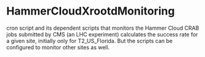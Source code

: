 # HammerCloudXrootdMonitoring
cron script and its dependent scripts that monitors the Hammer Cloud CRAB jobs submitted by CMS (an LHC experiment)
calculates the success rate for a given site, initially only for T2_US_Florida. But the scripts can be configured to monitor
other sites as well.
